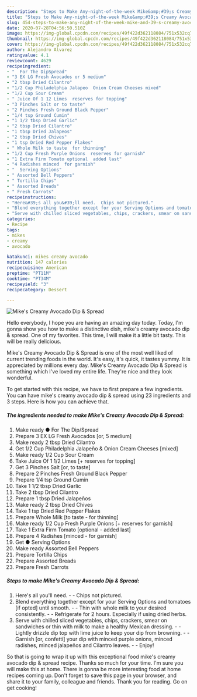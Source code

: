 ```yaml
---
description: "Steps to Make Any-night-of-the-week Mike&amp;#39;s Creamy Avocado Dip &amp;amp; Spread"
title: "Steps to Make Any-night-of-the-week Mike&amp;#39;s Creamy Avocado Dip &amp;amp; Spread"
slug: 454-steps-to-make-any-night-of-the-week-mike-and-39-s-creamy-avocado-dip-and-amp-spread
date: 2020-07-28T04:56:50.510Z
image: https://img-global.cpcdn.com/recipes/49f422d362118084/751x532cq70/mikes-creamy-avocado-dip-spread-recipe-main-photo.jpg
thumbnail: https://img-global.cpcdn.com/recipes/49f422d362118084/751x532cq70/mikes-creamy-avocado-dip-spread-recipe-main-photo.jpg
cover: https://img-global.cpcdn.com/recipes/49f422d362118084/751x532cq70/mikes-creamy-avocado-dip-spread-recipe-main-photo.jpg
author: Alejandro Alvarez
ratingvalue: 4.1
reviewcount: 4629
recipeingredient:
- "  For The DipSpread"
- "3 EX LG Fresh Avocados or 5 medium"
- "2 tbsp Dried Cilantro"
- "1/2 Cup Philadelphia Jalapeo  Onion Cream Cheeses mixed"
- "1/2 Cup Sour Cream"
- " Juice Of 1 12 Limes  reserves for topping"
- "3 Pinches Salt or to taste"
- "2 Pinches Fresh Ground Black Pepper"
- "1/4 tsp Ground Cumin"
- "1 1/2 tbsp Dried Garlic"
- "2 tbsp Dried Cilantro"
- "1 tbsp Dried Jalapeos"
- "2 tbsp Dried Chives"
- "1 tsp Dried Red Pepper Flakes"
- " Whole Milk to taste  for thinning"
- "1/2 Cup Fresh Purple Onions  reserves for garnish"
- "1 Extra Firm Tomato optional  added last"
- "4 Radishes minced  for garnish"
- "  Serving Options"
- " Assorted Bell Peppers"
- " Tortilla Chips"
- " Assorted Breads"
- " Fresh Carrots"
recipeinstructions:
- "Here&#39;s all you&#39;ll need.  Chips not pictured."
- "Blend everything together except for your Serving Options and tomatoes [if opted] until smooth.   Thin with whole milk to your desired consistently.  Refrigerate for 2 hours. Especially if using dried herbs."
- "Serve with chilled sliced vegetables, chips, crackers, smear on sandwiches or thin with milk to make a healthy Mexican dressing.   Lightly drizzle dip top with lime juice to keep your dip from browning.   Garnish [or, confetti] your dip with minced purple onions, minced radishes, minced jalapeños and Cilantro leaves.   Enjoy!"
categories:
- Recipe
tags:
- mikes
- creamy
- avocado

katakunci: mikes creamy avocado 
nutrition: 147 calories
recipecuisine: American
preptime: "PT11M"
cooktime: "PT34M"
recipeyield: "3"
recipecategory: Dessert

---
```



![Mike&#39;s Creamy Avocado Dip &amp; Spread](https://img-global.cpcdn.com/recipes/49f422d362118084/751x532cq70/mikes-creamy-avocado-dip-spread-recipe-main-photo.jpg)

Hello everybody, I hope you are having an amazing day today. Today, I'm gonna show you how to make a distinctive dish, mike&#39;s creamy avocado dip &amp; spread. One of my favorites. This time, I will make it a little bit tasty. This will be really delicious.



Mike&#39;s Creamy Avocado Dip &amp; Spread is one of the most well liked of current trending foods in the world. It's easy, it's quick, it tastes yummy. It is appreciated by millions every day. Mike&#39;s Creamy Avocado Dip &amp; Spread is something which I've loved my entire life. They're nice and they look wonderful.


To get started with this recipe, we have to first prepare a few ingredients. You can have mike&#39;s creamy avocado dip &amp; spread using 23 ingredients and 3 steps. Here is how you can achieve that.

<!--inarticleads1-->

##### The ingredients needed to make Mike&#39;s Creamy Avocado Dip &amp; Spread:

1. Make ready  ● For The Dip/Spread
1. Prepare 3 EX LG Fresh Avocados [or, 5 medium]
1. Make ready 2 tbsp Dried Cilantro
1. Get 1/2 Cup Philadelphia Jalapeño &amp; Onion Cream Cheeses [mixed]
1. Make ready 1/2 Cup Sour Cream
1. Take  Juice Of 1 1/2 Limes [+ reserves for topping]
1. Get 3 Pinches Salt [or, to taste]
1. Prepare 2 Pinches Fresh Ground Black Pepper
1. Prepare 1/4 tsp Ground Cumin
1. Take 1 1/2 tbsp Dried Garlic
1. Take 2 tbsp Dried Cilantro
1. Prepare 1 tbsp Dried Jalapeños
1. Make ready 2 tbsp Dried Chives
1. Take 1 tsp Dried Red Pepper Flakes
1. Prepare  Whole Milk [to taste - for thinning]
1. Make ready 1/2 Cup Fresh Purple Onions [+ reserves for garnish]
1. Take 1 Extra Firm Tomato [optional - added last]
1. Prepare 4 Radishes [minced - for garnish]
1. Get  ● Serving Options
1. Make ready  Assorted Bell Peppers
1. Prepare  Tortilla Chips
1. Prepare  Assorted Breads
1. Prepare  Fresh Carrots




<!--inarticleads2-->

##### Steps to make Mike&#39;s Creamy Avocado Dip &amp; Spread:

1. Here&#39;s all you&#39;ll need. -  - Chips not pictured.
1. Blend everything together except for your Serving Options and tomatoes [if opted] until smooth.  -  - Thin with whole milk to your desired consistently. -  - Refrigerate for 2 hours. Especially if using dried herbs.
1. Serve with chilled sliced vegetables, chips, crackers, smear on sandwiches or thin with milk to make a healthy Mexican dressing.  -  - Lightly drizzle dip top with lime juice to keep your dip from browning.  -  - Garnish [or, confetti] your dip with minced purple onions, minced radishes, minced jalapeños and Cilantro leaves.  -  - Enjoy!




So that is going to wrap it up with this exceptional food mike&#39;s creamy avocado dip &amp; spread recipe. Thanks so much for your time. I'm sure you will make this at home. There is gonna be more interesting food at home recipes coming up. Don't forget to save this page in your browser, and share it to your family, colleague and friends. Thank you for reading. Go on get cooking!
